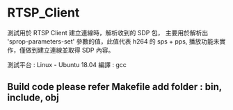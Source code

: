 # RTSP_Client

測試用於 RTSP Client 建立連線時，解析收到的 SDP 包，
主要用於解析出 'sprop-parameters-set' 參數的值，此值代表 h264 的 sps + pps,
播放功能未實作，僅做到建立連線並取得 SDP 內容。

測試平台 : Linux - Ubuntu 18.04
編譯 : gcc

## Build code please refer Makefile add folder : bin, include, obj ##
